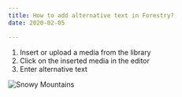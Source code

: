 ```yaml
---
title: How to add alternative text in Forestry?
date: 2020-02-05

---
```

1. Insert or upload a media from the library
2. Click on the inserted media in the editor
3. Enter alternative text

![Snowy Mountains](/v1516806876/uploads/2017/12/forest2.jpg)